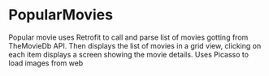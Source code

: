 # PopularMovies
Popular movie uses Retrofit to call and parse list of movies gotting from TheMovieDb API. 
Then displays the list of movies in a grid view, clicking on each item displays a screen showing the movie details.
Uses Picasso to load images from web
